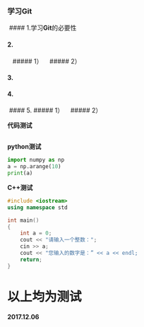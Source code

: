 ### 学习Git

  #### 1.学习**Git**的必要性 

  #### 2.
    ##### 1）
    ##### 2）

  #### 3.

  #### 4.

  #### 5.
    ##### 1）
    ##### 2）

**代码测试**
```shell
```
**python测试**
```python
import numpy as np
a = np.arange(10)
print(a)
```

**C++测试**
```c++
#include <iostream>
using namespace std

int main()
{
	int a = 0;
	cout << "请输入一个整数：";
	cin >> a;
	cout << "您输入的数字是：” << a << endl;
	return;
}
```


# 以上均为测试
#### 2017.12.06
